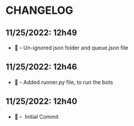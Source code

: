 # CHANGELOG

## 11/25/2022: 12h49
- 🚨・Un-ignored json folder and queue.json file

## 11/25/2022: 12h46
- 🌌・Added runner.py file, to run the bots

## 11/25/2022: 12h40
- 📁・ Initial Commit